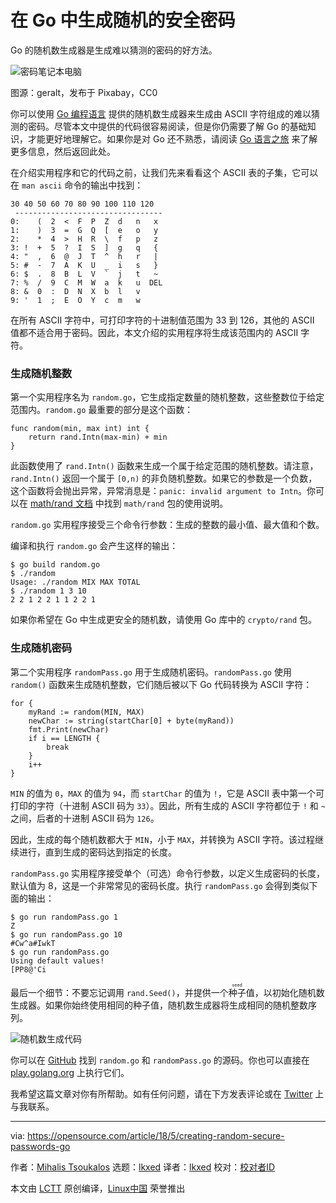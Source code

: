 [#]: subject: "Creating random, secure passwords in Go"
[#]: via: "https://opensource.com/article/18/5/creating-random-secure-passwords-go"
[#]: author: "Mihalis Tsoukalos https://opensource.com/users/mtsouk"
[#]: collector: "lkxed"
[#]: translator: "lkxed"
[#]: reviewer: " "
[#]: publisher: " "
[#]: url: " "

在 Go 中生成随机的安全密码
======
Go 的随机数生成器是生成难以猜测的密码的好方法。

![密码笔记本电脑][1]

图源：geralt，发布于 Pixabay，CC0

你可以使用 [Go 编程语言][2] 提供的随机数生成器来生成由 ASCII 字符组成的难以猜测的密码。尽管本文中提供的代码很容易阅读，但是你仍需要了解 Go 的基础知识，才能更好地理解它。如果你是对 Go 还不熟悉，请阅读 [Go 语言之旅][3] 来了解更多信息，然后返回此处。

在介绍实用程序和它的代码之前，让我们先来看看这个 ASCII 表的子集，它可以在 `man ascii` 命令的输出中找到：

```
30 40 50 60 70 80 90 100 110 120
 ---------------------------------
0:    (  2  <  F  P  Z  d   n   x
1:    )  3  =  G  Q  [  e   o   y
2:    *  4  >  H  R  \  f   p   z
3: !  +  5  ?  I  S  ]  g   q   {
4: "  ,  6  @  J  T  ^  h   r   |
5: #  -  7  A  K  U  _  i   s   }
6: $  .  8  B  L  V  `  j   t   ~
7: %  /  9  C  M  W  a  k   u  DEL
8: &  0  :  D  N  X  b  l   v
9: '  1  ;  E  O  Y  c  m   w
```

在所有 ASCII 字符中，可打印字符的十进制值范围为 33 到 126，其他的 ASCII 值都不适合用于密码。因此，本文介绍的实用程序将生成该范围内的 ASCII 字符。

### 生成随机整数

第一个实用程序名为 `random.go`，它生成指定数量的随机整数，这些整数位于给定范围内。`random.go` 最重要的部分是这个函数：

```
func random(min, max int) int {
    return rand.Intn(max-min) + min
}
```

此函数使用了 `rand.Intn()` 函数来生成一个属于给定范围的随机整数。请注意，`rand.Intn()` 返回一个属于 `[0,n)` 的非负随机整数。如果它的参数是一个负数，这个函数将会抛出异常，异常消息是：`panic: invalid argument to Intn`。你可以在 [math/rand 文档][4] 中找到 `math/rand` 包的使用说明。

`random.go` 实用程序接受三个命令行参数：生成的整数的最小值、最大值和个数。

编译和执行 `random.go` 会产生这样的输出：

```
$ go build random.go
$ ./random
Usage: ./random MIX MAX TOTAL
$ ./random 1 3 10
2 2 1 2 2 1 1 2 2 1
```

如果你希望在 Go 中生成更安全的随机数，请使用 Go 库中的 `crypto/rand` 包。

### 生成随机密码

第二个实用程序 `randomPass.go` 用于生成随机密码。`randomPass.go` 使用 `random()` 函数来生成随机整数，它们随后被以下 Go 代码转换为 ASCII 字符：

```
for {
    myRand := random(MIN, MAX)
    newChar := string(startChar[0] + byte(myRand))
    fmt.Print(newChar)
    if i == LENGTH {
        break
    }
    i++
}
```

`MIN` 的值为 `0`，`MAX` 的值为 `94`，而 `startChar` 的值为 `!`，它是 ASCII 表中第一个可打印的字符（十进制 ASCII 码为 `33`）。因此，所有生成的 ASCII 字符都位于 `!` 和 `~` 之间，后者的十进制 ASCII 码为 `126`。

因此，生成的每个随机数都大于 `MIN`，小于 `MAX`，并转换为 ASCII 字符。该过程继续进行，直到生成的密码达到指定的长度。

`randomPass.go` 实用程序接受单个（可选）命令行参数，以定义生成密码的长度，默认值为 8，这是一个非常常见的密码长度。执行 `randomPass.go` 会得到类似下面的输出：

```
$ go run randomPass.go 1
Z
$ go run randomPass.go 10
#Cw^a#IwkT
$ go run randomPass.go
Using default values!
[PP8@'Ci
```

最后一个细节：不要忘记调用 `rand.Seed()`，并提供一个<ruby>种子<rt>seed</rt></ruby>值，以初始化随机数生成器。如果你始终使用相同的种子值，随机数生成器将生成相同的随机整数序列。

![随机数生成代码][5]

你可以在 [GitHub][6] 找到 `random.go` 和 `randomPass.go` 的源码。你也可以直接在 [play.golang.org][7] 上执行它们。

我希望这篇文章对你有所帮助。如有任何问题，请在下方发表评论或在 [Twitter][8] 上与我联系。

--------------------------------------------------------------------------------

via: https://opensource.com/article/18/5/creating-random-secure-passwords-go

作者：[Mihalis Tsoukalos][a]
选题：[lkxed][b]
译者：[lkxed](https://github.com/lkxed)
校对：[校对者ID](https://github.com/校对者ID)

本文由 [LCTT](https://github.com/LCTT/TranslateProject) 原创编译，[Linux中国](https://linux.cn/) 荣誉推出

[a]: https://opensource.com/users/mtsouk
[b]: https://github.com/lkxed
[1]: https://opensource.com/sites/default/files/lead-images/laptop-password.jpg
[2]: https://golang.org/
[3]: https://tour.golang.org/welcome/1
[4]: https://golang.org/pkg/math/rand/
[5]: https://opensource.com/sites/default/files/styles/panopoly_image_original/public/uploads/random.png?itok=DG0QPUGX
[6]: https://github.com/mactsouk/opensource.com
[7]: https://play.golang.org/
[8]: https://twitter.com/mactsouk
